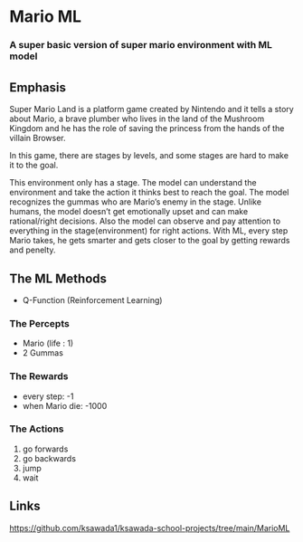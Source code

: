 # Mario ML
###  A super basic version of super mario environment with ML model
###### 

## Emphasis
Super Mario Land is a platform game created by Nintendo and it tells a story about Mario, a brave plumber who lives in the land of the Mushroom Kingdom and he has the role of saving the princess from the hands of the villain Browser.

In this game, there are stages by levels, and some stages are hard to make it to the goal.  

This environment only has a stage. The model can understand the environment and take the action it thinks best to reach the goal.  The model recognizes the gummas who are Mario’s enemy in the stage.  Unlike humans, the model doesn’t get emotionally upset and can make rational/right decisions.  Also the model can observe and pay attention to everything in the stage(environment) for right actions.  With ML, every step Mario takes, he gets smarter and gets closer to the goal by getting rewards and penelty.


## The ML Methods

* Q-Function (Reinforcement Learning) 

### The Percepts
* Mario (life : 1)
* 2 Gummas

### The Rewards
* every step: -1
* when Mario die: -1000

### The Actions

1. go forwards
2. go backwards
3. jump
4. wait


## Links

https://github.com/ksawada1/ksawada-school-projects/tree/main/MarioML